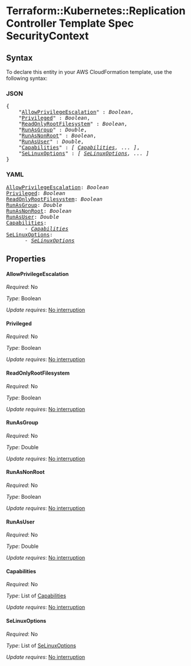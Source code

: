 # Terraform::Kubernetes::ReplicationController Template Spec SecurityContext

## Syntax

To declare this entity in your AWS CloudFormation template, use the following syntax:

### JSON

<pre>
{
    "<a href="#allowprivilegeescalation" title="AllowPrivilegeEscalation">AllowPrivilegeEscalation</a>" : <i>Boolean</i>,
    "<a href="#privileged" title="Privileged">Privileged</a>" : <i>Boolean</i>,
    "<a href="#readonlyrootfilesystem" title="ReadOnlyRootFilesystem">ReadOnlyRootFilesystem</a>" : <i>Boolean</i>,
    "<a href="#runasgroup" title="RunAsGroup">RunAsGroup</a>" : <i>Double</i>,
    "<a href="#runasnonroot" title="RunAsNonRoot">RunAsNonRoot</a>" : <i>Boolean</i>,
    "<a href="#runasuser" title="RunAsUser">RunAsUser</a>" : <i>Double</i>,
    "<a href="#capabilities" title="Capabilities">Capabilities</a>" : <i>[ <a href="template-spec-securitycontext-capabilities.md">Capabilities</a>, ... ]</i>,
    "<a href="#selinuxoptions" title="SeLinuxOptions">SeLinuxOptions</a>" : <i>[ <a href="template-spec-securitycontext-selinuxoptions.md">SeLinuxOptions</a>, ... ]</i>
}
</pre>

### YAML

<pre>
<a href="#allowprivilegeescalation" title="AllowPrivilegeEscalation">AllowPrivilegeEscalation</a>: <i>Boolean</i>
<a href="#privileged" title="Privileged">Privileged</a>: <i>Boolean</i>
<a href="#readonlyrootfilesystem" title="ReadOnlyRootFilesystem">ReadOnlyRootFilesystem</a>: <i>Boolean</i>
<a href="#runasgroup" title="RunAsGroup">RunAsGroup</a>: <i>Double</i>
<a href="#runasnonroot" title="RunAsNonRoot">RunAsNonRoot</a>: <i>Boolean</i>
<a href="#runasuser" title="RunAsUser">RunAsUser</a>: <i>Double</i>
<a href="#capabilities" title="Capabilities">Capabilities</a>: <i>
      - <a href="template-spec-securitycontext-capabilities.md">Capabilities</a></i>
<a href="#selinuxoptions" title="SeLinuxOptions">SeLinuxOptions</a>: <i>
      - <a href="template-spec-securitycontext-selinuxoptions.md">SeLinuxOptions</a></i>
</pre>

## Properties

#### AllowPrivilegeEscalation

_Required_: No

_Type_: Boolean

_Update requires_: [No interruption](https://docs.aws.amazon.com/AWSCloudFormation/latest/UserGuide/using-cfn-updating-stacks-update-behaviors.html#update-no-interrupt)

#### Privileged

_Required_: No

_Type_: Boolean

_Update requires_: [No interruption](https://docs.aws.amazon.com/AWSCloudFormation/latest/UserGuide/using-cfn-updating-stacks-update-behaviors.html#update-no-interrupt)

#### ReadOnlyRootFilesystem

_Required_: No

_Type_: Boolean

_Update requires_: [No interruption](https://docs.aws.amazon.com/AWSCloudFormation/latest/UserGuide/using-cfn-updating-stacks-update-behaviors.html#update-no-interrupt)

#### RunAsGroup

_Required_: No

_Type_: Double

_Update requires_: [No interruption](https://docs.aws.amazon.com/AWSCloudFormation/latest/UserGuide/using-cfn-updating-stacks-update-behaviors.html#update-no-interrupt)

#### RunAsNonRoot

_Required_: No

_Type_: Boolean

_Update requires_: [No interruption](https://docs.aws.amazon.com/AWSCloudFormation/latest/UserGuide/using-cfn-updating-stacks-update-behaviors.html#update-no-interrupt)

#### RunAsUser

_Required_: No

_Type_: Double

_Update requires_: [No interruption](https://docs.aws.amazon.com/AWSCloudFormation/latest/UserGuide/using-cfn-updating-stacks-update-behaviors.html#update-no-interrupt)

#### Capabilities

_Required_: No

_Type_: List of <a href="template-spec-securitycontext-capabilities.md">Capabilities</a>

_Update requires_: [No interruption](https://docs.aws.amazon.com/AWSCloudFormation/latest/UserGuide/using-cfn-updating-stacks-update-behaviors.html#update-no-interrupt)

#### SeLinuxOptions

_Required_: No

_Type_: List of <a href="template-spec-securitycontext-selinuxoptions.md">SeLinuxOptions</a>

_Update requires_: [No interruption](https://docs.aws.amazon.com/AWSCloudFormation/latest/UserGuide/using-cfn-updating-stacks-update-behaviors.html#update-no-interrupt)

